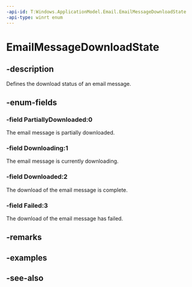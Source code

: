 ```yaml
---
-api-id: T:Windows.ApplicationModel.Email.EmailMessageDownloadState
-api-type: winrt enum
---
```


<!-- Enumeration syntax
public enum Windows.ApplicationModel.Email.EmailMessageDownloadState : int
-->

# EmailMessageDownloadState

## -description
Defines the download status of an email message.

## -enum-fields
### -field PartiallyDownloaded:0
The email message is partially downloaded.

### -field Downloading:1
The email message is currently downloading.

### -field Downloaded:2
The download of the email message is complete.

### -field Failed:3
The download of the email message has failed.


## -remarks

## -examples

## -see-also